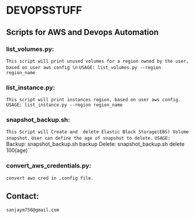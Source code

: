 # DEVOPSSTUFF

## Scripts for AWS and Devops Automation

### list_volumes.py:

  ```This script will print unused volumes for a region owned by the user, based on user aws config \n```
      ``USAGE: list_volumes.py --region region_name``

### list_instance.py:

  ```This script will print instances region, based on user aws config.```
      ``USAGE: list_instance.py --region region_name``

### snapshot_backup.sh:

  ```This Script will Create and  delete Elastic Block Storage(EBS) Volume snapshot.```
  ```User can define the age of snapshot to delete.```
    `` USAGE: 
      ``Backup: snapshot_backup.sh backup
        Delete: snapshot_backup.sh delete 100(age)``

### convert_aws_credentials.py:

  ```convert aws cred in .config file.```

## Contact:

  ```sanjaym756@gmail.com```
